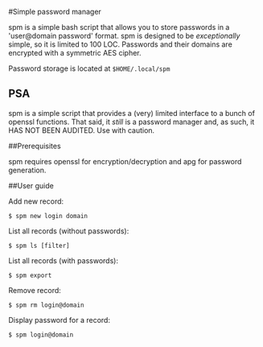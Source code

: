 #Simple password manager

spm is a simple bash script that allows you to store passwords in a 'user@domain password' format.
spm is designed to be *exceptionally* simple, so it is limited to 100 LOC. 
Passwords and their domains are encrypted with a symmetric AES cipher.

Password storage is located at `$HOME/.local/spm`

## PSA 
spm is a simple script that provides a (very) limited interface to a bunch of openssl functions. That said, it *still* is a password manager and, as such, it HAS NOT BEEN AUDITED. Use with caution. 

##Prerequisites

spm requires openssl for encryption/decryption and apg for password generation.

##User guide

Add new record:

    $ spm new login domain

List all records (without passwords):

    $ spm ls [filter]

List all records (with passwords):

    $ spm export

Remove record:

    $ spm rm login@domain

Display password for a record:

    $ spm login@domain

